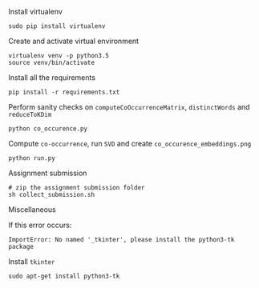 Install virtualenv
```
sudo pip install virtualenv 
```

Create and activate virtual environment
```
virtualenv venv -p python3.5
source venv/bin/activate
```

Install all the requirements
```
pip install -r requirements.txt
```

Perform sanity checks on `computeCoOccurrenceMatrix`, `distinctWords` and `reduceToKDim`
```
python co_occurence.py
```

Compute `co-occurrence`, run `SVD` and create `co_occurence_embeddings.png`
```
python run.py
```

Assignment submission
```
# zip the assignment submission folder
sh collect_submission.sh
```


Miscellaneous

If this error occurs:
```
ImportError: No named '_tkinter', please install the python3-tk package
```
Install `tkinter`
```
sudo apt-get install python3-tk
```